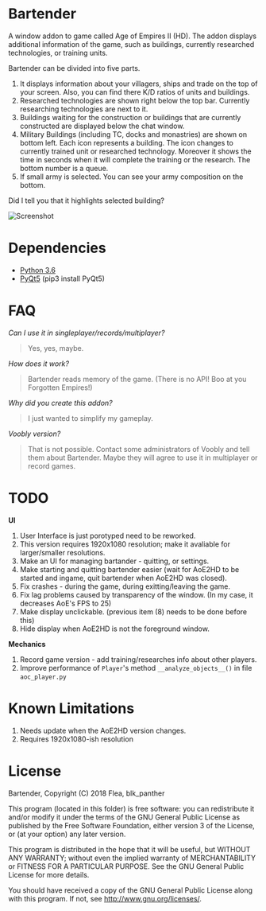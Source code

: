 # Bartender
A window addon to game called Age of Empires II (HD). The addon displays additional information of the game, such as buildings, currently researched technologies, or training units.

Bartender can be divided into five parts.
1) It displays information about your villagers, ships and trade on the top of your screen. Also, you can find there K/D ratios of units and buildings.
2) Researched technologies are shown right below the top bar. Currently researching technologies are next to it.
3) Buildings waiting for the construction or buildings that are currently constructed are displayed below the chat window.
4) Military Buildings (including TC, docks and monastries) are shown on bottom left. Each icon represents a building. The icon changes to currently trained unit or researched technology. Moreover it shows the time in seconds when it will complete the training or the research. The bottom number is a queue.
5) If small army is selected. You can see your army composition on the bottom.

Did I tell you that it highlights selected building?

![Screenshot](https://i.imgur.com/JWsTbWB.jpg)


# Dependencies
- [Python 3.6](https://www.python.org/downloads/ "Download Python | Python.org")
- [PyQt5](https://www.riverbankcomputing.com/software/pyqt/download5/) (pip3 install PyQt5)


# FAQ
*Can I use it in singleplayer/records/multiplayer?*
> Yes, yes, maybe.

*How does it work?*
> Bartender reads memory of the game. (There is no API! Boo at you Forgotten Empires!)

*Why did you create this addon?*
> I just wanted to simplify my gameplay.

*Voobly version?*
> That is not possible. Contact some administrators of Voobly and tell them about Bartender. Maybe they will agree to use it in multiplayer or record games.


# TODO
**UI**
1) User Interface is just porotyped need to be reworked. 
2) This version requires 1920x1080 resolution; make it avaliable for larger/smaller resolutions.
3) Make an UI for managing bartander - quitting, or settings.
4) Make starting and quitting bartender easier (wait for AoE2HD to be started and ingame, quit bartender when AoE2HD was closed).
5) Fix crashes - during the game, during exitting/leaving the game.
6) Fix lag problems caused by transparency of the window. (In my case, it decreases AoE's FPS to 25) 
7) Make display unclickable. (previous item (8) needs to be done before this)
8) Hide display when AoE2HD is not the foreground window.

**Mechanics**
1) Record game version - add training/researches info about other players.
2) Improve performance of `Player`'s method `__analyze_objects__()` in file `aoc_player.py`


# Known Limitations
1) Needs update when the AoE2HD version changes.
2) Requires 1920x1080-ish resolution

# License
Bartender, Copyright (C) 2018 Flea, blk_panther

This program (located in this folder) is free software: you can redistribute it and/or modify it under the terms of the GNU General Public License as published by the Free Software Foundation, either version 3 of the License, or (at your option) any later version.

This program is distributed in the hope that it will be useful, but WITHOUT ANY WARRANTY; without even the implied warranty of MERCHANTABILITY or FITNESS FOR A PARTICULAR PURPOSE. See the GNU General Public License for more details.

You should have received a copy of the GNU General Public License along with this program.  If not, see <http://www.gnu.org/licenses/>.
